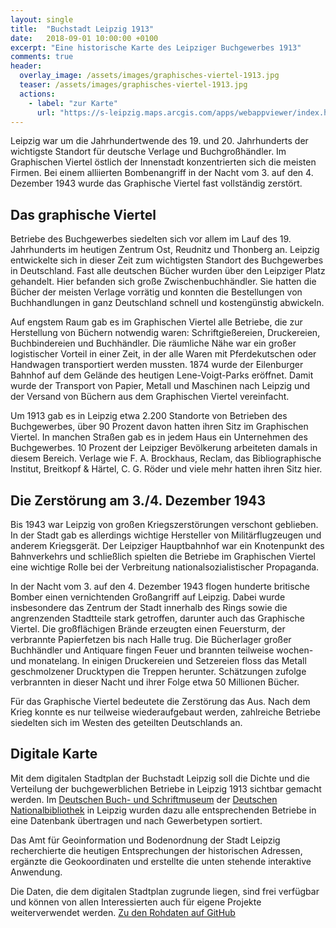 ```yaml
---
layout: single
title:  "Buchstadt Leipzig 1913"
date:   2018-09-01 10:00:00 +0100
excerpt: "Eine historische Karte des Leipziger Buchgewerbes 1913"
comments: true
header:
  overlay_image: /assets/images/graphisches-viertel-1913.jpg
  teaser: /assets/images/graphisches-viertel-1913.jpg
  actions:
    - label: "zur Karte"
      url: "https://s-leipzig.maps.arcgis.com/apps/webappviewer/index.html?id=d2a4ac9b64fa4c85944710b947122a75"
---
```


Leipzig war um die Jahrhundertwende des 19. und 20. Jahrhunderts der wichtigste Standort für deutsche Verlage und Buchgroßhändler. Im Graphischen Viertel östlich der Innenstadt konzentrierten sich die meisten Firmen. Bei einem alliierten Bombenangriff in der Nacht vom 3. auf den 4. Dezember 1943 wurde das Graphische Viertel fast vollständig zerstört.

## Das graphische Viertel

Betriebe des Buchgewerbes siedelten sich vor allem im Lauf des 19. Jahrhunderts im heutigen Zentrum Ost, Reudnitz und Thonberg an. Leipzig entwickelte sich in dieser Zeit zum wichtigsten Standort des Buchgewerbes in Deutschland. Fast alle deutschen Bücher wurden über den Leipziger Platz gehandelt. Hier befanden sich große Zwischenbuchhändler. Sie hatten die Bücher der meisten Verlage vorrätig und konnten die Bestellungen von Buchhandlungen in ganz Deutschland schnell und kostengünstig abwickeln.

Auf engstem Raum gab es im Graphischen Viertel alle Betriebe, die zur Herstellung von Büchern notwendig waren: Schriftgießereien, Druckereien, Buchbindereien und Buchhändler. Die räumliche Nähe war ein großer logistischer Vorteil in einer Zeit, in der alle Waren mit Pferdekutschen oder Handwagen transportiert werden mussten. 1874 wurde der Eilenburger Bahnhof auf dem Gelände des heutigen Lene-Voigt-Parks eröffnet. Damit wurde der Transport von Papier, Metall und Maschinen nach Leipzig und der Versand von Büchern aus dem Graphischen Viertel vereinfacht.

Um 1913 gab es in Leipzig etwa 2.200 Standorte von Betrieben des Buchgewerbes, über 90 Prozent davon hatten ihren Sitz im Graphischen Viertel. In manchen Straßen gab es in jedem Haus ein Unternehmen des Buchgewerbes. 10 Prozent der Leipziger Bevölkerung arbeiteten damals in diesem Bereich. Verlage wie F. A. Brockhaus, Reclam, das Bibliographische Institut, Breitkopf & Härtel, C. G. Röder und viele mehr hatten ihren Sitz hier.

## Die Zerstörung am 3./4. Dezember 1943

Bis 1943 war Leipzig von großen Kriegszerstörungen verschont geblieben. In der Stadt gab es allerdings wichtige Hersteller von Militärflugzeugen und anderem Kriegsgerät. Der Leipziger Hauptbahnhof war ein Knotenpunkt des Bahnverkehrs und schließlich spielten die Betriebe im Graphischen Viertel eine wichtige Rolle bei der Verbreitung nationalsozialistischer Propaganda.

In der Nacht vom 3. auf den 4. Dezember 1943 flogen hunderte britische Bomber einen vernichtenden Großangriff auf Leipzig. Dabei wurde insbesondere das Zentrum der Stadt innerhalb des Rings sowie die angrenzenden Stadtteile stark getroffen, darunter auch das Graphische Viertel. Die großflächigen Brände erzeugten einen Feuersturm, der verbrannte Papierfetzen bis nach Halle trug. Die Bücherlager großer Buchhändler und Antiquare fingen Feuer und brannten teilweise wochen- und monatelang. In einigen Druckereien und Setzereien floss das Metall geschmolzener Drucktypen die Treppen herunter. Schätzungen zufolge verbrannten in dieser Nacht und ihrer Folge etwa 50 Millionen Bücher.

Für das Graphische Viertel bedeutete die Zerstörung das Aus. Nach dem Krieg konnte es nur teilweise wiederaufgebaut werden, zahlreiche Betriebe siedelten sich im Westen des geteilten Deutschlands an.

## Digitale Karte

Mit dem digitalen Stadtplan der Buchstadt Leipzig soll die Dichte und die Verteilung der buchgewerblichen Betriebe in Leipzig 1913 sichtbar gemacht werden. Im [Deutschen Buch- und Schriftmuseum](https://www.dnb.de/dbsm) der [Deutschen Nationalbibliothek](https://www.dnb.de) in Leipzig wurden dazu alle entsprechenden Betriebe in eine Datenbank übertragen und nach Gewerbetypen sortiert.

Das Amt für Geoinformation und Bodenordnung der Stadt Leipzig recherchierte die heutigen Entsprechungen der historischen Adressen, ergänzte die Geokoordinaten und erstellte die unten stehende interaktive Anwendung.

Die Daten, die dem digitalen Stadtplan zugrunde liegen, sind frei verfügbar und können von allen Interessierten auch für eigene Projekte weiterverwendet werden. [Zu den Rohdaten auf GitHub](https://github.com/buchmuseum/leipzig1912)





